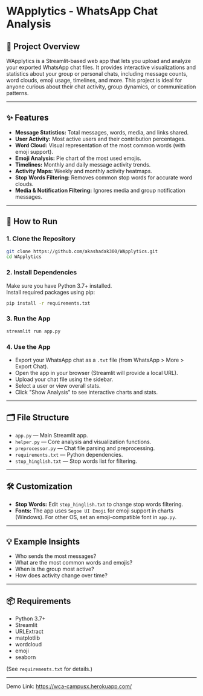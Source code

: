 # WApplytics - WhatsApp Chat Analysis

## 📱 Project Overview

WApplytics is a Streamlit-based web app that lets you upload and analyze your exported WhatsApp chat files. It provides interactive visualizations and statistics about your group or personal chats, including message counts, word clouds, emoji usage, timelines, and more. This project is ideal for anyone curious about their chat activity, group dynamics, or communication patterns.

---

## ✨ Features

- **Message Statistics:** Total messages, words, media, and links shared.
- **User Activity:** Most active users and their contribution percentages.
- **Word Cloud:** Visual representation of the most common words (with emoji support).
- **Emoji Analysis:** Pie chart of the most used emojis.
- **Timelines:** Monthly and daily message activity trends.
- **Activity Maps:** Weekly and monthly activity heatmaps.
- **Stop Words Filtering:** Removes common stop words for accurate word clouds.
- **Media & Notification Filtering:** Ignores media and group notification messages.

---

## 🚀 How to Run

### 1. Clone the Repository

```sh
git clone https://github.com/akashadak300/WApplytics.git
cd WApplytics
```

### 2. Install Dependencies

Make sure you have Python 3.7+ installed.  
Install required packages using pip:

```sh
pip install -r requirements.txt
```

### 3. Run the App

```sh
streamlit run app.py
```

### 4. Use the App

- Export your WhatsApp chat as a `.txt` file (from WhatsApp > More > Export Chat).
- Open the app in your browser (Streamlit will provide a local URL).
- Upload your chat file using the sidebar.
- Select a user or view overall stats.
- Click "Show Analysis" to see interactive charts and stats.

---

## 🗂️ File Structure

- `app.py` — Main Streamlit app.
- `helper.py` — Core analysis and visualization functions.
- `preprocessor.py` — Chat file parsing and preprocessing.
- `requirements.txt` — Python dependencies.
- `stop_hinglish.txt` — Stop words list for filtering.

---

## 🛠️ Customization

- **Stop Words:** Edit `stop_hinglish.txt` to change stop words filtering.
- **Fonts:** The app uses `Segoe UI Emoji` for emoji support in charts (Windows). For other OS, set an emoji-compatible font in `app.py`.

---

## 💡 Example Insights

- Who sends the most messages?
- What are the most common words and emojis?
- When is the group most active?
- How does activity change over time?

---

## 📦 Requirements

- Python 3.7+
- Streamlit
- URLExtract
- matplotlib
- wordcloud
- emoji
- seaborn

(See `requirements.txt` for details.)


---

Demo Link: https://wca-campusx.herokuapp.com/
